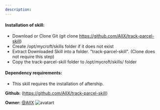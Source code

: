 ```yaml
---
description: 
---
```

#### Installation of skill:
* Download or Clone Git (git clone https://github.com/AIIX/track-parcel-skill)
* Create /opt/mycroft/skills folder if it does not exist
* Extract Downloaded Skill into a folder. "track-parcel-skill". (Clone does not require this step)
* Copy the track-parcel-skill folder to /opt/mycroft/skills/ folder

#### Dependency requirements:
* This skill requires the installation of aftership.

**Github:** (https://github.com/AIIX/track-parcel-skill)

**Owner:** [@AIIX](https://github.com/AIIX) ![avatart](https://avatars3.githubusercontent.com/u/19663666?v=4)

